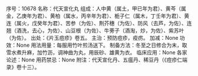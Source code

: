 序号：10678
名称：代天宣化丸
组成：人中黄（属土，甲已年为君）、黄芩（属金，乙庚年为君）、黄柏（属水，丙辛年为君）、栀子仁（属木，丁壬年为君）、黄连（属火，戊癸年为君）、苦参（为佐）、荆芥穗（为佐）、防风（去芦，为佐）、连翘（酒洗，去心，为佐）、山豆根（为佐）、牛蒡子（酒淘，炒，为佐）、紫苏叶（为佐）。
出处：《片玉痘疹》卷五。
主治：预防痘疹，疫疠。
加减：None
功效：None
用法用量：每服用竹叶煎汤送下。
制备方法：冬至之日修合为末，取雪水煮升麻，加竹沥，调神曲为丸，用辰砂、雄黄为衣。
临床应用：None
各家论述：None
用药禁忌：None
附注：代天宣化丹、五瘟丹、稀豆丹（《痘疹仁端录》卷十三）。
